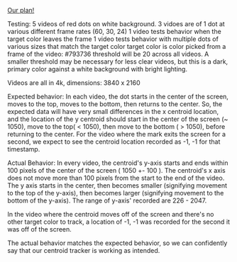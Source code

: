 [Our plan!](https://docs.google.com/document/d/1irP67iczhL_jzM9z1sWvsa0mlkXtkqLNO2YOq1rsqEA/edit?usp=sharing)

Testing:
5 videos of red dots on white background.
3 vidoes are of 1 dot at various different frame rates (60, 30, 24)
1 video tests behavior when the target color leaves the frame
1 video tests behavior with multiple dots of various sizes that match the target color
target color is color picked from a frame of the video: #793736 
threshold will be 20 across all videos. A smaller threshold may be necessary for less clear videos,
but this is a dark, primary color against a white background with bright lighting.

Videos are all in 4k, dimensions: 3840 x 2160

Expected behavior:
In each video, the dot starts in the center of the screen, moves to the top, moves to the bottom, then returns to the center.
So, the expected data will have very small differences in the x centroid location, 
and the location of the y centroid should start in the center of the screen (~ 1050), move to the top( < 1050),
then move to the bottom ( > 1050), before returning to the center.
For the video where the mark exits the screen for a second, we expect to see the centroid location recorded as -1, -1 for that timestamp.

Actual Behavior:
In every video, the centroid's y-axis starts and ends within 100 pixels of the center of the screen ( 1050 +- 100 ). 
The centroid's x axis does not move more than 100 pixels from the start to the end of the video.
The y axis starts in the center, then becomes smaller (signifying movement to the top of the y-axis),
then becomes larger (signifying movement to the bottom of the y-axis). 
The range of y-axis' recorded are 226 - 2047.

In the video where the centroid moves off of the screen and there's no other target color to track,
a location of -1, -1 was recorded for the second it was off of the screen.

The actual behavior matches the expected behavior, so we can confidently say that our centroid tracker is working as intended.